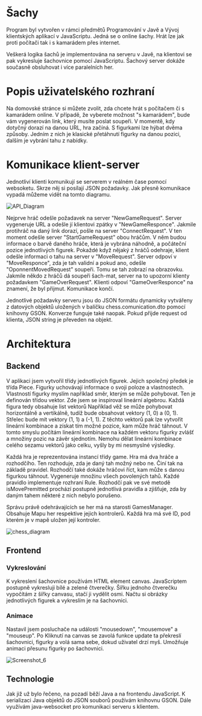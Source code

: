 # Šachy
Program byl vytvořen v rámci předmětů Programování v Javě a Vývoj klientských aplikací v JavaScriptu. Jedná se o online šachy. Hrát lze jak proti počítači tak i s kamarádem přes internet.

Veškerá logika šachů je implementována na serveru v Javě, na klientovi se pak vykresluje šachovnice pomocí JavaScriptu. Šachový server dokáže současně obsluhovat i více paralelních her.

# Popis uživatelského rozhraní

Na domovské stránce si můžete zvolit, zda chcete hrát s počítačem či s kamarádem online. V případě, že vyberete možnost "s kamarádem", bude vám vygenerován link, který musíte poslat soupeři. V momentě, kdy dotyčný dorazí na danou URL, hra začíná. S figurkami lze hýbat dvěma způsoby. Jedním z nich je klasické přetáhnutí figurky na danou pozici, dalším je vybrání tahu z nabídky.

# Komunikace klient-server

Jednotliví klienti komunikují se serverem v reálném čase pomocí websoketu. Skrze něj si posílají JSON požadavky. Jak přesně komunikace vypadá můžeme vidět na tomto diagramu.

![API_Diagram](https://user-images.githubusercontent.com/71562948/169720560-64577df9-752a-4d1d-87e9-579e59f4b206.png)

Nejprve hráč odešle požadavek na server "NewGameRequest". Server vygeneruje URL a odešle jí klientovi zpátky v "NewGameResponce". Jakmile protihráč na daný link dorazí, pošle na server "ConnectRequest". V ten moment odešle server "StartGameRequest" obou hráčům. V něm budou informace o barvě daného hráče, která je vybrána náhodně, a počáteční pozice jednotlivých figurek. Pokaždé když nějaký z hráčů odehraje, klient odešle informaci o tahu na server v "MoveRequest". Server odpoví v "MoveResponce", zda je tah validní a pokud ano, odešle "OponnentMovedRequest" soupeři. Tomu se tah zobrazí na obrazovku. Jakmile někdo z hráčů dá soupeři šach-mat, server na to upozorní klienty požadavkem "GameOverRequest". Klienti odpoví "GameOverResponce" na znamení, že byl přijmut. Komunikace končí.

Jednotlivé požadavky serveru jsou do JSON formátu dynamicky vytvářeny z datových objektů uložených v balíčku chess.comunication.dto pomocí knihovny GSON. Konverze funguje také naopak. Pokud přijde request od klienta, JSON string je převeden na objekt.

# Architektura

## Backend

V aplikaci jsem vytvořil třídy jednotlivých figurek. Jejich společný předek je třída Piece. Figurky uchovávají informace o svoji poloze a vlastnostech. Vlastností figurky myslím například směr, kterým se může pohybovat. Ten je definován třídou vektor. Zde jsem se inspiroval lineární algebrou. Každá figura tedy obsahuje list vektorů Například věž se může pohybovat horizontálně a vertikálně, tudíž bude obsahovat vektory (1, 0) a (0, 1). Střelec bude mít vektory (1, 1) a (-1, 1). Z těchto vektorů pak lze vytvořit lineární kombinace a získat tím možné pozice, kam může hráč táhnout. V tomto smyslu počítám lineární kombinace na každém vektoru figurky zvlášť a množiny pozic na závěr sjednotím. Nemohu dělat lineární kombinace celého sezamu vektorů jako celku, vyšly by mi nesmyslné výsledky.

Každá hra je reprezentována instancí třídy game. Hra má dva hráče a rozhodčího. Ten rozhoduje, zda je daný tah možný nebo ne. Činí tak na základě pravidel. Rozhodčí také dokáže hráčovi říct, kam může s danou figurkou táhnout. Vygeneruje množinu všech povolených tahů. Každé pravidlo implementuje rozhraní Rule. Rozhodčí pak ve své metodě isMovePremitted prochází postupně jednotlivá pravidla a zjišťuje, zda by daným tahem některé z nich nebylo porušeno.

Správu právě odehrávajících se her má na starosti GamesManager. Obsahuje Mapu her respektive jejich kontrolerů. Každá hra má své ID, pod kterém je v mapě uložen její kontroler. 

![chess_diagram](https://user-images.githubusercontent.com/71562948/169719885-62791400-da65-4526-9034-857979aa5b55.png)

## Frontend
### Vykreslování

K vykreslení šachovnice používám HTML element canvas. JavaScriptem postupně vykresluji bílé a zelené čtverečky. Šířku jednoho čtverečku vypočítám z šířky canvasu, stačí ji vydělit osmi. Načtu si obrázky jednotlivých figurek a vykreslím je na šachovnici.

### Animace
Nastavil jsem posluchače na události "mousedown", "mousemove" a "mouseup". Po Kliknutí na canvas se zavolá funkce update ta překreslí šachovnici, figurky a volá sama sebe, dokud uživatel drzí myš. Umožňuje animaci přesunu figurky po šachovnici. 

![Screenshot_6](https://user-images.githubusercontent.com/71562948/169719816-8700b950-437e-4467-bb5a-56b2d455dbe4.png)

## Technologie
Jak již už bylo řečeno, na pozadí běží Java a na frontendu JavaScript. K serializaci Java objektů do JSON souborů používám knihovnu GSON. Dále využívám java-websocket pro komunikaci serveru s klientem.
